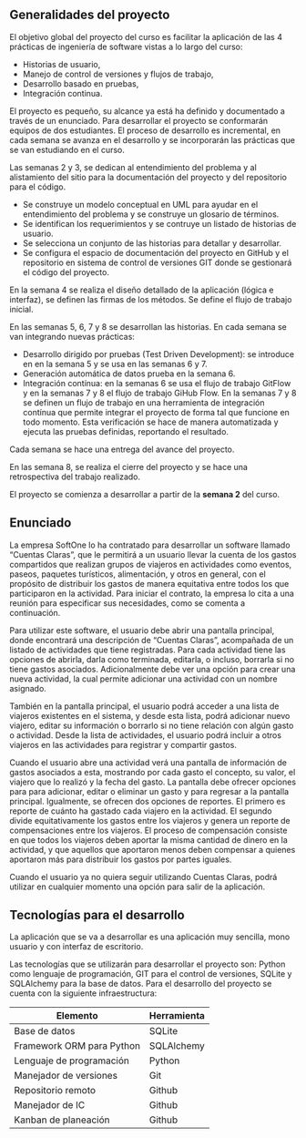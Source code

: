 ## Generalidades del proyecto

El objetivo global del proyecto del curso es facilitar la aplicación de las 4 prácticas de ingeniería de software vistas a lo largo del curso: 
* Historias de usuario, 
* Manejo de control de versiones y flujos de trabajo, 
* Desarrollo basado en pruebas,
* Integración continua. 

El proyecto es pequeño, su alcance ya está ha definido y documentado a través de un enunciado. Para desarrollar el proyecto se conformarán equipos de dos estudiantes. El proceso de desarrollo es incremental, en cada semana se avanza en el desarrollo y se incorporarán las prácticas que se van estudiando en el curso.

Las semanas 2 y 3, se dedican al entendimiento del problema y al alistamiento del sitio para la documentación del proyecto y del repositorio para el código.

  - Se construye un modelo conceptual en UML para ayudar en el entendimiento del problema y se construye un glosario de términos.
  - Se identifican los requerimientos y se contruye un listado de historias de usuario.
  - Se selecciona un conjunto de las historias para detallar y desarrollar.
  - Se configura el espacio de documentación del proyecto en GitHub y el repositorio en sistema de control de versiones GIT donde se gestionará el código del proyecto.
  
En la semana 4 se realiza el diseño detallado de la aplicación (lógica e interfaz), se definen las firmas de los métodos. Se define el flujo de trabajo inicial.

En las semanas 5, 6, 7  y 8 se desarrollan las historias. En cada semana se van integrando nuevas prácticas:
  - Desarrollo dirigido por pruebas (Test Driven Development): se introduce en en la semana 5 y se usa en las semanas 6 y 7.
  - Generación automática de datos prueba en la semana 6.
  - Integración contínua: en la semanas 6 se usa el flujo de trabajo GitFlow y en la semanas 7 y 8 el flujo de trabajo GiHub Flow. En la semanas 7 y 8 se definen un flujo de trabajo en una herramienta de integración contínua que permite integrar el proyecto de forma tal que funcione en todo momento. Esta verificación se hace de manera automatizada y ejecuta las pruebas definidas, reportando el resultado.
  
  Cada semana se hace una entrega del avance del proyecto.

En las semana 8, se realiza el cierre del proyecto y se hace una retrospectiva del trabajo realizado. 


El proyecto se comienza a desarrollar a partir de la **semana 2** del curso. 

## Enunciado

La empresa SoftOne lo ha contratado para desarrollar un software llamado “Cuentas Claras”, que le permitirá a un usuario llevar la cuenta de los gastos compartidos que realizan grupos de viajeros en actividades como eventos, paseos, paquetes turísticos, alimentación, y otros en general, con el propósito de distribuir los gastos de manera equitativa entre todos los que participaron en la actividad. Para iniciar el contrato, la empresa lo cita a una reunión para especificar sus necesidades, como se comenta a continuación. 

Para utilizar este software, el usuario debe abrir una pantalla principal, donde encontrará una descripción de “Cuentas Claras”, acompañada de un listado de actividades que tiene registradas. Para cada actividad tiene las opciones de abrirla, darla como terminada, editarla, o incluso, borrarla si no tiene gastos asociados. Adicionalmente debe ver una opción para crear una nueva actividad, la cual permite adicionar una actividad con un nombre asignado. 

También en la pantalla principal, el usuario podrá acceder a una lista de viajeros existentes en el sistema, y desde esta lista, podrá adicionar nuevo viajero, editar su información o borrarlo si no tiene relación con algún gasto o actividad. Desde la lista de actividades, el usuario podrá incluir a otros viajeros en las actividades para registrar y compartir gastos.  

Cuando el usuario abre una actividad verá una pantalla de información de gastos asociados a esta, mostrando por cada gasto el concepto, su valor, el viajero que lo realizó y la fecha del gasto. La pantalla debe ofrecer opciones para para adicionar, editar o eliminar un gasto y para regresar a la pantalla principal. Igualmente, se ofrecen dos opciones de reportes. El primero es reporte de cuánto ha gastado cada viajero en la actividad. El segundo divide equitativamente los gastos entre los viajeros y genera un reporte de compensaciones entre los viajeros. El proceso de compensación consiste en que todos los viajeros deben aportar la misma cantidad de dinero en la actividad, y que aquellos que aportaron menos deben compensar a quienes aportaron más para distribuir los gastos por partes iguales. 

Cuando el usuario ya no quiera seguir utilizando Cuentas Claras, podrá utilizar en cualquier momento una opción para salir de la aplicación.


## Tecnologías para el desarrollo 

La aplicación que se va a desarrollar es una aplicación muy sencilla, mono usuario y con interfaz de escritorio. 

Las tecnologías que se utilizarán para desarrollar el proyecto son: Python como lenguaje de programación, GIT para el control de versiones, SQLite y SQLAlchemy para la base de datos. Para el desarrollo del proyecto se cuenta con la siguiente infraestructura:


| Elemento                  | Herramienta |
| ------------------------- | ----------- |
| Base de datos             | SQLite     |
| Framework ORM para Python | SQLAlchemy  |
| Lenguaje de programación  | Python      |
| Manejador de versiones    | Git         |
| Repositorio remoto        | Github      |
| Manejador de IC           | Github      |
| Kanban de planeación      | Github      |


